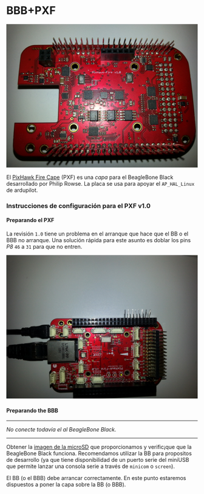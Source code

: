 # BBB+PXF

![](../../en/img/hardware/PXF.jpg)

El [PixHawk Fire Cape](https://github.com/diydrones/PXF) (PXF) es una *capa* para el BeagleBone Black desarrollado por Philip Rowse. La placa se usa para apoyar el `AP_HAL_Linux` de ardupilot.


### Instrucciones de configuración para el PXF v1.0
#### Preparando el PXF

La revisión `1.0` tiene un problema en el arranque que hace que el BB o el BBB no arranque. Una solución rápida para este asunto es doblar los pins *P8* `46` a `31` para que no entren.

![](../../en/img/hardware/PXF_bended.jpg)

#### Preparando the BBB

----

*No conecte todavía el al BeagleBone Black.*

----

Obtener la [imagen de la microSD]() que proporcionamos y verific¡que que la BeagleBone Black funciona. Recomendamos utilizar la BB para propositos de desarrollo (ya que tiene disponibilidad de un puerto serie del miniUSB que permite lanzar una consola serie a través de `minicom` o `screen`).

El BB (o el BBB) debe arrancar correctamente. En este punto estaremos dispuestos a poner la capa sobre la BB (o BBB).


